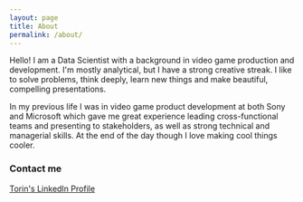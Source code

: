 ```yaml
---
layout: page
title: About
permalink: /about/
---
```


Hello! I am a Data Scientist with a background in video game production and development. I'm mostly analytical, but I have a strong creative streak. I like to solve problems, think deeply, learn new things and make beautiful, compelling  presentations. 

In my previous life I was in video game product development at both Sony and Microsoft which gave me great experience leading cross-functional teams and presenting to stakeholders, as well as strong technical and managerial skills. At the end of the day though I love making cool things cooler.   

### Contact me

[Torin's LinkedIn Profile](https://www.linkedin.com/in/torin-rettig/)